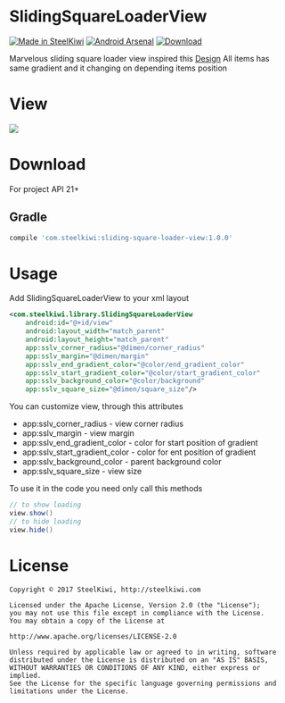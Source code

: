 # SlidingSquareLoaderView

[![Made in SteelKiwi](https://github.com/steelkiwi/SlidingSquareLoaderView/blob/master/assets/made_in_steelkiwi.png)](http://steelkiwi.com/blog/)
[![Android Arsenal](https://img.shields.io/badge/Android%20Arsenal-SlidingSquareLoaderView-orange.svg?style=flat)](https://android-arsenal.com/details/1/5894)
[ ![Download](https://api.bintray.com/packages/soulyaroslav/maven/sliding-square-loader-view/images/download.svg) ](https://bintray.com/soulyaroslav/maven/sliding-square-loader-view/_latestVersion)

Marvelous sliding square loader view inspired this [Design](https://site.uplabs.com/posts/slidin-squares-loader)
All items has same gradient and it changing on depending items position 

# View

![](https://github.com/steelkiwi/SlidingSquareLoaderView/blob/master/assets/sliding_square_loader_view.gif)

# Download

For project API 21+

## Gradle

```gradle
compile 'com.steelkiwi:sliding-square-loader-view:1.0.0'
```

# Usage

Add SlidingSquareLoaderView to your xml layout

```xml
<com.steelkiwi.library.SlidingSquareLoaderView
    android:id="@+id/view"
    android:layout_width="match_parent"
    android:layout_height="match_parent"
    app:sslv_corner_radius="@dimen/corner_radius"
    app:sslv_margin="@dimen/margin"
    app:sslv_end_gradient_color="@color/end_gradient_color"
    app:sslv_start_gradient_color="@color/start_gradient_color"
    app:sslv_background_color="@color/background"
    app:sslv_square_size="@dimen/square_size"/>
```

You can customize view, through this attributes

* app:sslv_corner_radius - view corner radius
* app:sslv_margin - view margin
* app:sslv_end_gradient_color - color for start position of gradient
* app:sslv_start_gradient_color - color for ent position of gradient
* app:sslv_background_color - parent background color
* app:sslv_square_size - view size

To use it in the code you need only call this methods

```java
// to show loading
view.show()
// to hide loading
view.hide()
```

# License

```
Copyright © 2017 SteelKiwi, http://steelkiwi.com

Licensed under the Apache License, Version 2.0 (the "License");
you may not use this file except in compliance with the License.
You may obtain a copy of the License at

http://www.apache.org/licenses/LICENSE-2.0

Unless required by applicable law or agreed to in writing, software
distributed under the License is distributed on an "AS IS" BASIS,
WITHOUT WARRANTIES OR CONDITIONS OF ANY KIND, either express or implied.
See the License for the specific language governing permissions and
limitations under the License.
```
